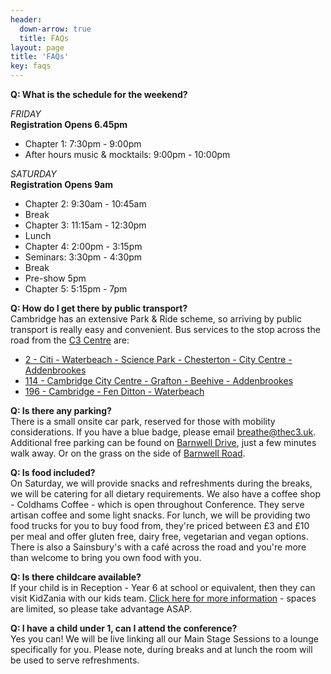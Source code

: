 ```yaml
---
header:
  down-arrow: true
  title: FAQs
layout: page
title: 'FAQs'
key: faqs
---
```



**Q: What is the schedule for the weekend?**  

*FRIDAY*  
**Registration Opens 6.45pm**
* Chapter 1: 7:30pm - 9:00pm
* After hours music & mocktails: 9:00pm - 10:00pm

*SATURDAY*  
**Registration Opens 9am**
* Chapter 2: 9:30am - 10:45am
* Break
* Chapter 3: 11:15am - 12:30pm
* Lunch
* Chapter 4: 2:00pm - 3:15pm
* Seminars: 3:30pm - 4:30pm
* Break
* Pre-show 5pm
* Chapter 5: 5:15pm - 7pm


**Q: How do I get there by public transport?**  
Cambridge has an extensive Park & Ride scheme, so arriving by public transport is really easy and convenient.
Bus services to the stop across the road from the [C3 Centre](https://www.google.co.uk/maps/place/The+C3+Church/@52.2003002,0.1546339,17z/data=!4m12!1m6!3m5!1s0x47d870700cfcd0c5:0x332ae16f2fb6b584!2sThe+C3+Church!8m2!3d52.2002969!4d0.1568226!3m4!1s0x47d870700cfcd0c5:0x332ae16f2fb6b584!8m2!3d52.2002969!4d0.1568226) are:
* [2 - Citi - Waterbeach - Science Park - Chesterton - City Centre - Addenbrookes](https://bustimes.org/services/2-citi-waterbeach-science-park-chesterton-city-cen)
* [114 - Cambridge City Centre - Grafton - Beehive - Addenbrookes](https://bustimes.org/services/114-cambridge-city-centre-grafton-beehive-addenbro)
* [196 - Cambridge - Fen Ditton - Waterbeach](https://bustimes.org/services/196-cambridge-fen-ditton-waterbeach)


**Q: Is there any parking?**  
There is a small onsite car park, reserved for those with mobility considerations. If you have a blue badge, please email [breathe@thec3.uk](breathe@thec3.uk).  Additional free parking can be found on [Barnwell Drive](https://www.google.co.uk/maps/search/Barnwell+House,+Barnwell+Drive,+Cambridge,+CB5+8UU%0A), just a few minutes walk away. Or on the grass on the side of [Barnwell Road](https://www.google.co.uk/maps/@52.210341,0.1625674,17.36z).

**Q: Is food included?**  
On Saturday, we will provide snacks and refreshments during the breaks, we will be catering for all dietary requirements. We also have a coffee shop - Coldhams Coffee - which is open throughout Conference. They serve artisan coffee and some light snacks. For lunch, we will be providing two food trucks for you to buy food from, they're priced between £3 and £10 per meal and offer gluten free, dairy free, vegetarian and vegan options. There is also a Sainsbury's with a caf&eacute; across the road and you're more than welcome to bring you own food with you.


**Q: Is there childcare available?**  
If your child is in Reception - Year 6 at school or equivalent, then they can visit KidZania with our kids team. [Click here for more information](/conference/kids) - spaces are limited, so please take advantage ASAP.


**Q: I have a child under 1, can I attend the conference?**  
Yes you can! We will be live linking all our Main Stage Sessions to a lounge specifically for you. Please note, during breaks and at lunch the room will be used to serve refreshments.
<!-- 
**Q: Are we supporting a charity this year?**  
We are supporting SHINE this year and would welcome Amazon vouchers to enable us to bless the women who attend our courses throughout the year. Compassion will also be attending conference, so you will have the opportunity to sponsor a child through their incredible work.

**Q: Is there wifi?**  
There is, the password is: wifi@thec3centre -->

<!-- **Q: How do I sponsor someone for a Pineapple Award?**  
You can [click here](https://docs.google.com/forms/d/e/1FAIpQLSfjpyTPXo3sxFhnGlNzx8Je645bSooTHqqlDr8k28fzaBsJ2g/viewform) and you can find out more, as well as sponsoring your friend!

**Q: How do I book my seminar?**  
Once you've booked your ticket to conference, we'll send you the link to book into a seminar. We will keep an eye on who has booked in and who hasn't, so don't worry - you'll get the link via email. If you're confused, email us: [breathe@thec3.uk](breathe@thec3.uk). -->
